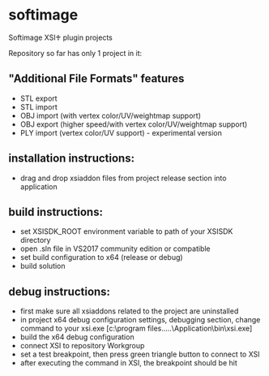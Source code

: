 # softimage
Softimage XSI♰ plugin projects

Repository so far has only 1 project in it:

"Additional File Formats" features
-------------------------
* STL export 
* STL import
* OBJ import (with vertex color/UV/weightmap support)
* OBJ export (higher speed/with vertex color/UV/weightmap support)
* PLY import (vertex color/UV support) - experimental version

installation instructions:
---------------------
* drag and drop xsiaddon files from project release section into application

build instructions:
-------------------------
* set XSISDK_ROOT environment variable to path of your XSISDK directory
* open .sln file in VS2017 community edition or compatible
* set build configuration to x64 (release or debug)
* build solution

debug instructions:
-------------------------
* first make sure all xsiaddons related to the project are uninstalled
* in project x64 debug configuration settings, debugging section, change command to your xsi.exe [c:\program files\.....\Application\bin\xsi.exe]
* build the x64 debug configuration
* connect XSI to repository Workgroup
* set a test breakpoint, then press green triangle button to connect to XSI
* after executing the command in XSI, the breakpoint should be hit 

